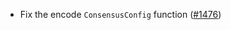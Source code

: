 - Fix the encode `ConsensusConfig` function
  ([\#1476](https://github.com/axonweb3/axon/pull/1476))
